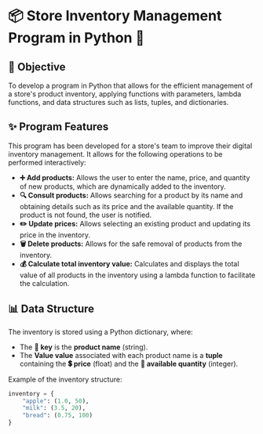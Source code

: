 # 📦 Store Inventory Management Program in Python 🐍

## 🎯 Objective

To develop a program in Python that allows for the efficient management of a store's product inventory, applying functions with parameters, lambda functions, and data structures such as lists, tuples, and dictionaries.

## ✨ Program Features

This program has been developed for a store's team to improve their digital inventory management. It allows for the following operations to be performed interactively:

* **➕ Add products:** Allows the user to enter the name, price, and quantity of new products, which are dynamically added to the inventory.
* **🔍 Consult products:** Allows searching for a product by its name and obtaining details such as its price and the available quantity. If the product is not found, the user is notified.
* **✏️ Update prices:** Allows selecting an existing product and updating its price in the inventory.
* **🗑️ Delete products:** Allows for the safe removal of products from the inventory.
* **💰 Calculate total inventory value:** Calculates and displays the total value of all products in the inventory using a lambda function to facilitate the calculation.

## 📊 Data Structure

The inventory is stored using a Python dictionary, where:

* The **🔑 key** is the **product name** (string).
* The **Value value** associated with each product name is a **tuple** containing the **💲 price** (float) and the **🔢 available quantity** (integer).

Example of the inventory structure:

```python
inventory = {
    "apple": (1.0, 50),
    "milk": (3.5, 20),
    "bread": (0.75, 100)
}
